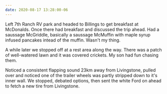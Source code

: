 ```yaml
---
date: 2020-08-17 13:28:00-06
---
```

Left 7th Ranch RV park and headed to Billings to get breakfast at McDonalds. Once there had breakfast and discussed the trip ahead. Had a saussage McGriddle, basically a saussage McMuffin with maple syrup infused pancakes intead of the muffin. Wasn't my thing.

A while later we stopped off at a rest area along the way. There was a patch of well-watered lawn and it was covered crickets. My son had fun chasing them.

Noticed a consistent flapping sound 23km away from Livingstone, pulled over and noticed one of the trailer wheels was partly stripped down to it's inner wall. We stopped, debated options, then sent the white Ford on ahead to fetch a new tire from Livingstone. 